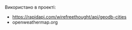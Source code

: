 
Використано в проекті:
- https://rapidapi.com/wirefreethought/api/geodb-cities
- openweathermap.org